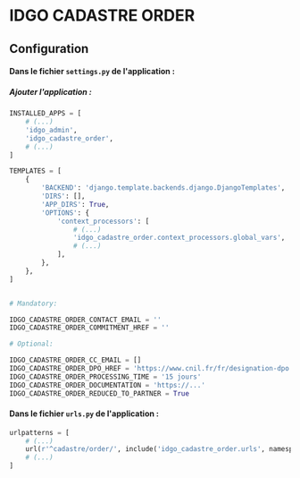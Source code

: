 # IDGO CADASTRE ORDER

## Configuration

#### Dans le fichier `settings.py` de l'application :

##### Ajouter l'application :

```python
INSTALLED_APPS = [
    # (...)
    'idgo_admin',
    'idgo_cadastre_order',
    # (...)
]

TEMPLATES = [
    {
        'BACKEND': 'django.template.backends.django.DjangoTemplates',
        'DIRS': [],
        'APP_DIRS': True,
        'OPTIONS': {
            'context_processors': [
                # (...)
                'idgo_cadastre_order.context_processors.global_vars',
                # (...)
            ],
        },
    },
]


# Mandatory:

IDGO_CADASTRE_ORDER_CONTACT_EMAIL = ''
IDGO_CADASTRE_ORDER_COMMITMENT_HREF = ''

# Optional:

IDGO_CADASTRE_ORDER_CC_EMAIL = []
IDGO_CADASTRE_ORDER_DPO_HREF = 'https://www.cnil.fr/fr/designation-dpo'
IDGO_CADASTRE_ORDER_PROCESSING_TIME = '15 jours'
IDGO_CADASTRE_ORDER_DOCUMENTATION = 'https://...'
IDGO_CADASTRE_ORDER_REDUCED_TO_PARTNER = True
```


#### Dans le fichier `urls.py` de l'application :

```python
urlpatterns = [
    # (...)
    url(r'^cadastre/order/', include('idgo_cadastre_order.urls', namespace='idgo_cadastre_order')),
    # (...)
]
```

